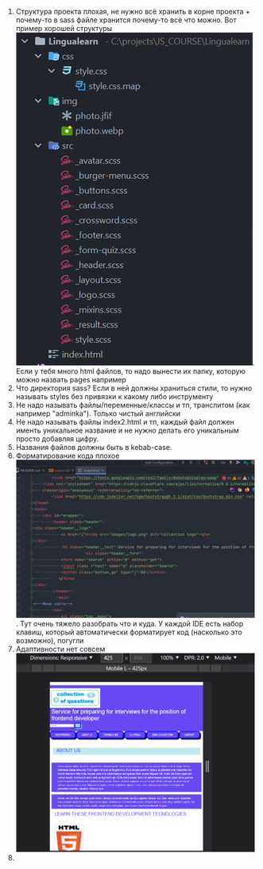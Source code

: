1. Структура проекта плохая, не нужно всё хранить в корне проекта + почему-то в sass файле хранится почему-то всё что
   можно.
   Вот пример хорошей структуры ![img.png](img.png). Если у тебя много html файлов, то надо вынести их папку, которую
   можно назвать pages например
2. Что директория sass? Если в ней должны храниться стили, то нужно называть styles без привязки к какому либо инструменту
3. Не надо называть файлы/переменные/классы и тп, транслитом (как например "adminka"). Только чистый английски
4. Не надо называть файлы index2.html и тп, каждый файл должен именть уникальное название и не нужно делать его
   уникальным просто добавляя цифру.
5. Названия файлов должны быть в kebab-case.
6. Форматирование кода плохое ![img_1.png](img_1.png). Тут очень тяжело разобрать что и куда. У каждой IDE есть набор
   клавиш, который автоматически форматирует код (насколько это возможно), погугли
7. Адаптивности нет совсем ![img_2.png](img_2.png)
8. 
